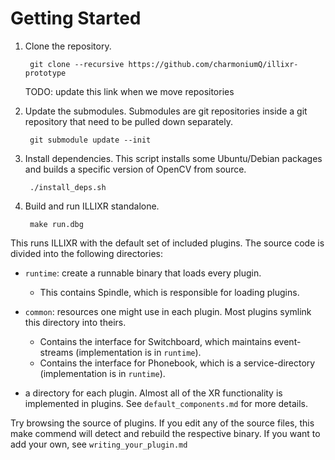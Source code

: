 # Getting Started

1. Clone the repository.

        git clone --recursive https://github.com/charmoniumQ/illixr-prototype

    TODO: update this link when we move repositories

2. Update the submodules. Submodules are git repositories inside a git repository that need to be
   pulled down separately.

        git submodule update --init

3. Install dependencies. This script installs some Ubuntu/Debian packages and builds a specific
   version of OpenCV from source.

        ./install_deps.sh

4. Build and run ILLIXR standalone.

        make run.dbg

This runs ILLIXR with the default set of included plugins. The source code is divided into the following directories:
- `runtime`: create a runnable binary that loads every plugin.
  - This contains Spindle, which is responsible for loading plugins.

- `common`: resources one might use in each plugin. Most plugins symlink this directory into theirs.
  - Contains the interface for Switchboard, which maintains event-streams (implementation is in `runtime`).
  - Contains the interface for Phonebook, which is a service-directory (implementation is in `runtime`).

- a directory for each plugin. Almost all of the XR functionality is implemented in plugins. See
  `default_components.md` for more details.

Try browsing the source of plugins.  If you edit any of the source files, this make commend will
detect and rebuild the respective binary. If you want to add your own, see `writing_your_plugin.md`

